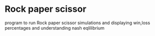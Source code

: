# Rock paper scissor

 program to run Rock paper scissor simulations and displaying win,loss percentages and understanding nash eqlilibrium
